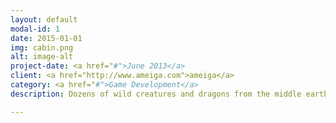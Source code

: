 ```yaml
---
layout: default
modal-id: 1
date: 2015-01-01
img: cabin.png
alt: image-alt
project-date: <a href="#">June 2013</a>
client: <a href="http://www.ameiga.com">ameiga</a>
category: <a href="#">Game Development</a>
description: Dozens of wild creatures and dragons from the middle earth have been trapped in our world, and they are taking our world, city by city, the people with their smartphones can help take it back again by fighting against them and conquering the places that the creatures have taken. <br /><br />War of Sides it’s a world conquer and RPG game, designed to be played in your smartphone or tablet. <br /><br />The game has it’s own history, which is the start point to the epic fantasy where the players can enjoy and get lost into.<br /><br />From the beginning of the game, the user has the goal of becoming the King of Kings. To reach that goal, in each game, the player using his mobile phone, has to conquer as many important locations as possible from real cities around the world.<br />Team Members:<br />- Saul Molinero<br />- Abdón Rodríguez<br />- David García<br />- Mariel Martinez<br />- Ismael Faro <br />- Yago Carballo<br /><br /><iframe width="560" height="315" src="https://www.youtube-nocookie.com/embed/XJCVRYB77zc" frameborder="0" allowfullscreen></iframe><br /><br /><a href="http://www.warofsides.com">War of Sides Website</a>

---
```


